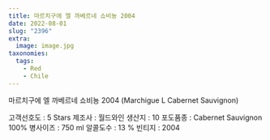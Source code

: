 ```yaml
---
title: 마르치구에 엘 까베르네 쇼비뇽 2004
date: 2022-08-01
slug: "2396"
extra:
  image: image.jpg
taxonomies:
  tags:
    - Red
    - Chile
---
```


마르치구에 엘 까베르네 쇼비뇽 2004 (Marchigue L Cabernet Sauvignon)

<!-- more -->

고객선호도   :  5 Stars
제조사   :   월드와인
생산지   :   10
포도품종  :   Cabernet Sauvignon 100%
병사이즈  :   750 ml
알콜도수  :   13 %
빈티지   :   2004